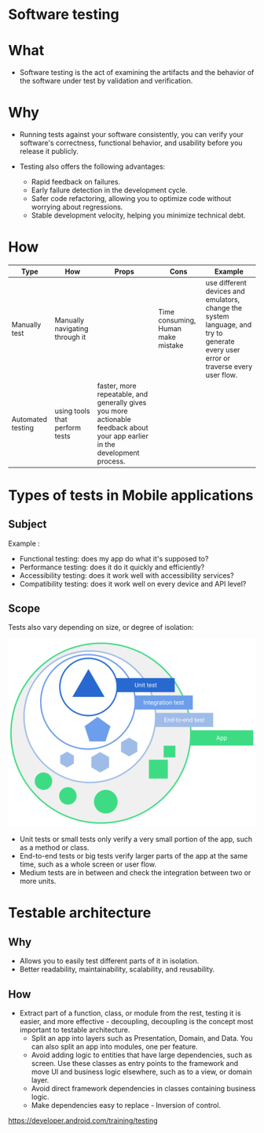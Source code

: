 # Software testing

# What
- Software testing is the act of examining the artifacts and the behavior of the software under test by validation and verification.

# Why
- Running tests against your software consistently, you can verify your software's correctness, functional behavior, and usability before you release it publicly.

- Testing also offers the following advantages:
    - Rapid feedback on failures.
    - Early failure detection in the development cycle.
    - Safer code refactoring, allowing you to optimize code without worrying about regressions.
    - Stable development velocity, helping you minimize technical debt.

# How

| Type | How | Props| Cons| Example|
|--|--|--|--|--|
|Manually test | Manually navigating through it ||Time consuming, Human make mistake|use different devices and emulators, change the system language, and try to generate every user error or traverse every user flow.|
|Automated testing| using tools that perform tests| faster, more repeatable, and generally gives you more actionable feedback about your app earlier in the development process.|||

# Types of tests in Mobile applications

## Subject

Example :

- Functional testing: does my app do what it's supposed to?
- Performance testing: does it do it quickly and efficiently?
- Accessibility testing: does it work well with accessibility services?
- Compatibility testing: does it work well on every device and API level?

## Scope
Tests also vary depending on size, or degree of isolation:

![test-scopes](./testing/test-scopes.png)

- Unit tests or small tests only verify a very small portion of the app, such as a method or class.
- End-to-end tests or big tests verify larger parts of the app at the same time, such as a whole screen or user flow.
- Medium tests are in between and check the integration between two or more units.

# Testable architecture

## Why
- Allows you to easily test different parts of it in isolation.
- Better readability, maintainability, scalability, and reusability.

## How
- Extract part of a function, class, or module from the rest, testing it is easier, and more effective - decoupling, decoupling is the concept most important to testable architecture.
    - Split an app into layers such as Presentation, Domain, and Data. You can also split an app into modules, one per feature.
    - Avoid adding logic to entities that have large dependencies, such as screen. Use these classes as entry points to the framework and move UI and business logic elsewhere, such as to a view, or domain layer.
    - Avoid direct framework dependencies in classes containing business logic.
    - Make dependencies easy to replace - Inversion of control.

https://developer.android.com/training/testing